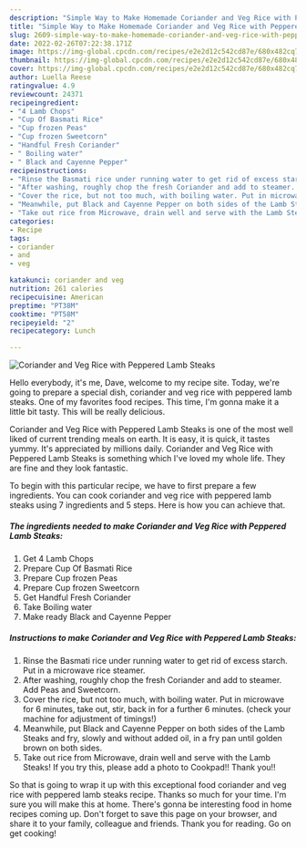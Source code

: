 ```yaml
---
description: "Simple Way to Make Homemade Coriander and Veg Rice with Peppered Lamb Steaks"
title: "Simple Way to Make Homemade Coriander and Veg Rice with Peppered Lamb Steaks"
slug: 2609-simple-way-to-make-homemade-coriander-and-veg-rice-with-peppered-lamb-steaks
date: 2022-02-26T07:22:38.171Z
image: https://img-global.cpcdn.com/recipes/e2e2d12c542cd87e/680x482cq70/coriander-and-veg-rice-with-peppered-lamb-steaks-recipe-main-photo.jpg
thumbnail: https://img-global.cpcdn.com/recipes/e2e2d12c542cd87e/680x482cq70/coriander-and-veg-rice-with-peppered-lamb-steaks-recipe-main-photo.jpg
cover: https://img-global.cpcdn.com/recipes/e2e2d12c542cd87e/680x482cq70/coriander-and-veg-rice-with-peppered-lamb-steaks-recipe-main-photo.jpg
author: Luella Reese
ratingvalue: 4.9
reviewcount: 24371
recipeingredient:
- "4 Lamb Chops"
- "Cup Of Basmati Rice"
- "Cup frozen Peas"
- "Cup frozen Sweetcorn"
- "Handful Fresh Coriander"
- " Boiling water"
- " Black and Cayenne Pepper"
recipeinstructions:
- "Rinse the Basmati rice under running water to get rid of excess starch. Put in a microwave rice steamer."
- "After washing, roughly chop the fresh Coriander and add to steamer. Add Peas and Sweetcorn."
- "Cover the rice, but not too much, with boiling water. Put in microwave for 6 minutes, take out, stir, back in for a further 6 minutes. (check your machine for adjustment of timings!)"
- "Meanwhile, put Black and Cayenne Pepper on both sides of the Lamb Steaks and fry, slowly and without added oil, in a fry pan until golden brown on both sides."
- "Take out rice from Microwave, drain well and serve with the Lamb Steaks! If you try this, please add a photo to Cookpad!! Thank you!!"
categories:
- Recipe
tags:
- coriander
- and
- veg

katakunci: coriander and veg 
nutrition: 261 calories
recipecuisine: American
preptime: "PT38M"
cooktime: "PT58M"
recipeyield: "2"
recipecategory: Lunch

---
```



![Coriander and Veg Rice with Peppered Lamb Steaks](https://img-global.cpcdn.com/recipes/e2e2d12c542cd87e/680x482cq70/coriander-and-veg-rice-with-peppered-lamb-steaks-recipe-main-photo.jpg)

Hello everybody, it's me, Dave, welcome to my recipe site. Today, we're going to prepare a special dish, coriander and veg rice with peppered lamb steaks. One of my favorites food recipes. This time, I'm gonna make it a little bit tasty. This will be really delicious.

Coriander and Veg Rice with Peppered Lamb Steaks is one of the most well liked of current trending meals on earth. It is easy, it is quick, it tastes yummy. It's appreciated by millions daily. Coriander and Veg Rice with Peppered Lamb Steaks is something which I've loved my whole life. They are fine and they look fantastic.




To begin with this particular recipe, we have to first prepare a few ingredients. You can cook coriander and veg rice with peppered lamb steaks using 7 ingredients and 5 steps. Here is how you can achieve that.

<!--inarticleads1-->

##### The ingredients needed to make Coriander and Veg Rice with Peppered Lamb Steaks:

1. Get 4 Lamb Chops
1. Prepare Cup Of Basmati Rice
1. Prepare Cup frozen Peas
1. Prepare Cup frozen Sweetcorn
1. Get Handful Fresh Coriander
1. Take  Boiling water
1. Make ready  Black and Cayenne Pepper




<!--inarticleads2-->

##### Instructions to make Coriander and Veg Rice with Peppered Lamb Steaks:

1. Rinse the Basmati rice under running water to get rid of excess starch. Put in a microwave rice steamer.
1. After washing, roughly chop the fresh Coriander and add to steamer. Add Peas and Sweetcorn.
1. Cover the rice, but not too much, with boiling water. Put in microwave for 6 minutes, take out, stir, back in for a further 6 minutes. (check your machine for adjustment of timings!)
1. Meanwhile, put Black and Cayenne Pepper on both sides of the Lamb Steaks and fry, slowly and without added oil, in a fry pan until golden brown on both sides.
1. Take out rice from Microwave, drain well and serve with the Lamb Steaks! If you try this, please add a photo to Cookpad!! Thank you!!




So that is going to wrap it up with this exceptional food coriander and veg rice with peppered lamb steaks recipe. Thanks so much for your time. I'm sure you will make this at home. There's gonna be interesting food in home recipes coming up. Don't forget to save this page on your browser, and share it to your family, colleague and friends. Thank you for reading. Go on get cooking!
